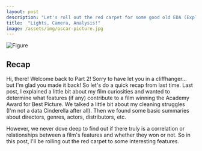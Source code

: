 ```yaml
---
layout: post
description: "Let's roll out the red carpet for some good old EDA (Exploratory Data Analysis) on Best Picture winners!"
title:  "Lights, Camera, Analysis!"
image: /assets/img/oscar-picture.jpg
---
```


![Figure]({{site.url}}/{{site.baseurl}}/assets/img/cliffhanger.jpg)

## Recap
Hi, there! Welcome back to Part 2! Sorry to have let you in a cliffhanger... but I'm glad you made it back! So let's do a quick recap from last time. Last post, I explained a little bit about my film curiosities and wanted to determine what features (if any) contribute to a film winning the Academy Award for Best Picture. We talked a little bit about my cleaning struggles (I'm not a data Cinderella after all). Then we found some basic summaries about directors, genres, actors, distributors, etc. 

However, we never dove deep to find out if there truly is a correlation or relationships between a film's features and whether they won or not. So in this post, I'll be rolling out the red carpet to some interesting features. 

